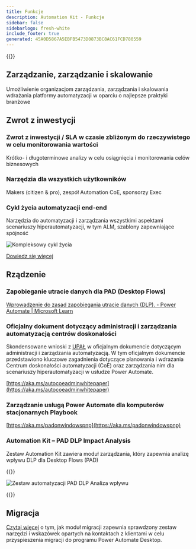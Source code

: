 ```yaml
---
title: Funkcje
description: Automation Kit - Funkcje
sidebar: false
sidebarlogo: fresh-white
include_footer: true
generated: 45A0D5867A5EBFB5473D0873BC8AC61FCD780559
---
```


{{<toc>}}

## Zarządzanie, zarządzanie i skalowanie

Umożliwienie organizacjom zarządzania, zarządzania i skalowania wdrażania platformy automatyzacji w oparciu o najlepsze praktyki branżowe

## Zwrot z inwestycji

### Zwrot z inwestycji / SLA w czasie zbliżonym do rzeczywistego w celu monitorowania wartości

Krótko- i długoterminowe analizy w celu osiągnięcia i monitorowania celów biznesowych

### Narzędzia dla wszystkich użytkowników

Makers (citizen & pro), zespół Automation CoE, sponsorzy Exec

### Cykl życia automatyzacji end-end

Narzędzia do automatyzacji i zarządzania wszystkimi aspektami scenariuszy hiperautomatyzacji, w tym ALM, szablony zapewniające spójność

![Kompleksowy cykl życia](/images/illustrations/end-to-end.png)

[Dowiedz się więcej](https://learn.microsoft.com/power-automate/guidance/automation-kit/overview/automation-coe-strategy#automation-lifecycle)

## Rządzenie

### Zapobieganie utracie danych dla PAD (Desktop Flows)

[Wprowadzenie do zasad zapobiegania utracie danych (DLP). - Power Automate | Microsoft Learn](https://learn.microsoft.com/power-automate/prevent-data-loss#data-loss-prevention-for-desktop-flows-preview)

### Oficjalny dokument dotyczący administracji i zarządzania automatyzacją centrów doskonałości

Skondensowane wnioski z [UPAŁ](https://learn.microsoft.com/power-platform/guidance/automation-coe/heat) w oficjalnym dokumencie dotyczącym administracji i zarządzania automatyzacją. W tym oficjalnym dokumencie przedstawiono kluczowe zagadnienia dotyczące planowania i wdrażania Centrum doskonałości automatyzacji (CoE) oraz zarządzania nim dla scenariuszy hiperautomatyzacji w usłudze Power Automate. 

[https://aka.ms/autocoeadminwhitepaper](https://aka.ms/autocoeadminwhitepaper)

### Zarządzanie usługą Power Automate dla komputerów stacjonarnych Playbook

[https://aka.ms/padonwindowspnp](https://aka.ms/padonwindowspnp)

### Automation Kit – PAD DLP Impact Analysis

Zestaw Automation Kit zawiera moduł zarządzania, który zapewnia analizę wpływu DLP dla Desktop Flows (PAD)

{{<border>}}

![Zestaw automatyzacji PAD DLP Analiza wpływu](/images/pad-dlp-impact.png)

{{</border>}}




## Migracja

[Czytaj więcej](/pl/migration) o tym, jak moduł migracji zapewnia sprawdzony zestaw narzędzi i wskazówek opartych na kontaktach z klientami w celu przyspieszenia migracji do programu Power Automate Desktop.
